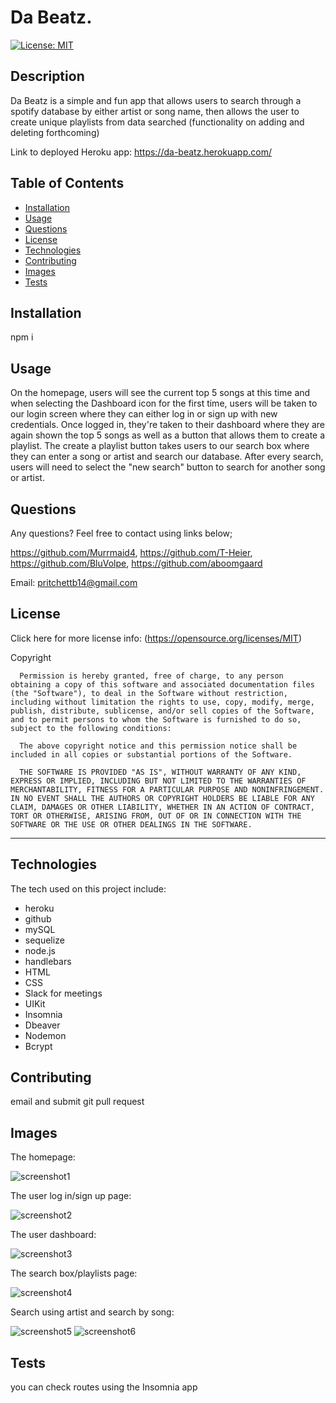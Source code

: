 # Da Beatz.

  [![License: MIT](https://img.shields.io/badge/License-MIT-yellow.svg)](https://opensource.org/licenses/MIT) 

## Description

Da Beatz is a simple and fun app that allows users to search through a spotify database by either artist or song name, then allows the user to create unique playlists from data searched (functionality on adding and deleting forthcoming) 

Link to deployed Heroku app: https://da-beatz.herokuapp.com/

## Table of Contents 

  - [Installation](#installation)
  - [Usage](#usage)
  - [Questions](#questions)
  - [License](#license)
  - [Technologies](#technologies)
  - [Contributing](#contributing)
  - [Images](#images)
  - [Tests](#tests)

## Installation

npm i
 
## Usage
On the homepage, users will see the current top 5 songs at this time and when selecting the Dashboard icon for the first time, users will be taken to our login screen where they can either log in or sign up with new credentials. Once logged in, they're taken to their dashboard where they are again shown the top 5 songs as well as a button that allows them to create a playlist. The create a playlist button takes users to our search box where they can enter a song or artist and search our database. After every search, users will need to select the "new search" button to search for another song or artist.
 
## Questions
  Any questions? Feel free to contact using links below;

  https://github.com/Murrmaid4, https://github.com/T-Heier, https://github.com/BluVolpe, https://github.com/aboomgaard 
  
  Email: pritchettb14@gmail.com
  
## License
  Click here for more license info: (https://opensource.org/licenses/MIT)

   Copyright 

      Permission is hereby granted, free of charge, to any person obtaining a copy of this software and associated documentation files (the "Software"), to deal in the Software without restriction, including without limitation the rights to use, copy, modify, merge, publish, distribute, sublicense, and/or sell copies of the Software, and to permit persons to whom the Software is furnished to do so, subject to the following conditions:
      
      The above copyright notice and this permission notice shall be included in all copies or substantial portions of the Software.
      
      THE SOFTWARE IS PROVIDED "AS IS", WITHOUT WARRANTY OF ANY KIND, EXPRESS OR IMPLIED, INCLUDING BUT NOT LIMITED TO THE WARRANTIES OF MERCHANTABILITY, FITNESS FOR A PARTICULAR PURPOSE AND NONINFRINGEMENT. IN NO EVENT SHALL THE AUTHORS OR COPYRIGHT HOLDERS BE LIABLE FOR ANY CLAIM, DAMAGES OR OTHER LIABILITY, WHETHER IN AN ACTION OF CONTRACT, TORT OR OTHERWISE, ARISING FROM, OUT OF OR IN CONNECTION WITH THE SOFTWARE OR THE USE OR OTHER DEALINGS IN THE SOFTWARE.

  ---
  
## Technologies

The tech used on this project include: 
- heroku
- github
- mySQL 
- sequelize
- node.js
- handlebars 
- HTML 
- CSS 
- Slack for meetings
- UIKit
- Insomnia
- Dbeaver 
- Nodemon
- Bcrypt  

## Contributing
 email and submit git pull request

## Images
The homepage:

![screenshot1](https://user-images.githubusercontent.com/78389456/117898834-d9444a00-b293-11eb-86b3-af7010e86d8c.jpg)

The user log in/sign up page:

![screenshot2](https://user-images.githubusercontent.com/78389456/117898828-d77a8680-b293-11eb-8a75-3541e9026b4f.jpg)

The user dashboard: 

![screenshot3](https://user-images.githubusercontent.com/78389456/117898830-d8131d00-b293-11eb-9587-c5c0d8f14a4a.jpg)

The search box/playlists page:

![screenshot4](https://user-images.githubusercontent.com/78389456/117898831-d8abb380-b293-11eb-83da-f699ae86d2f4.jpg)

Search using artist and search by song: 

![screenshot5](https://user-images.githubusercontent.com/78389456/117898832-d8abb380-b293-11eb-8f9a-2605a6dc3ea1.jpg)
![screenshot6](https://user-images.githubusercontent.com/78389456/117898833-d9444a00-b293-11eb-94df-18cc14545511.jpg)


 
## Tests
 you can check routes using the Insomnia app 

 

